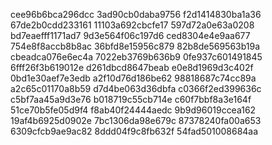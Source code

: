 cee96b6bca296dcc
3ad90cb0daba9756
f2d1414830ba1a36
67de2b0cdd233161
11103a692cbcfe17
597d72a0e63a0208
bd7eaefff1171ad7
9d3e564f06c197d6
ced8304e4e9aa677
754e8f8accb8b8ac
36bfd8e15956c879
82b8de569563b19a
cbeadca076e6ec4a
7022eb3769b636b9
0fe937c601491845
6fff26f3b619012e
d261dbcd8647beab
e0e8d1969d3c402f
0bd1e30aef7e3edb
a2f10d76d186be62
98818687c74cc89a
a2c65c01170a8b59
d7d4be063d36dbfa
c0366f2ed399636c
c5bf7aa45a9d3e76
b018719c55cb714e
c60f7bbf8a3e164f
51ce70b5fe05d9f4
f8ab40f24444aedc
9b9d96019ccea162
19af4b6925d0902e
7bc1306da98e679c
87378240fa00a653
6309cfcb9ae9ac82
8ddd04f9c8fb632f
54fad501008684aa
